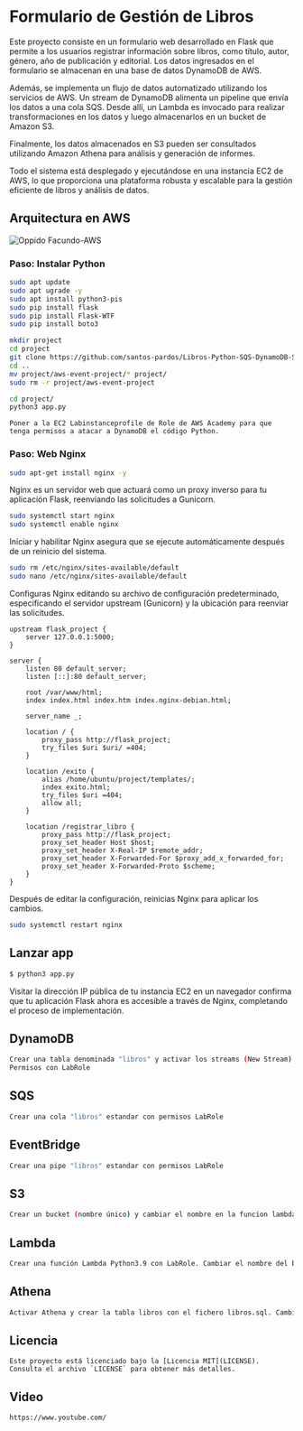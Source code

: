 # Formulario de Gestión de Libros

Este proyecto consiste en un formulario web desarrollado en Flask que permite a los usuarios registrar información sobre libros, como título, autor, género, año de publicación y editorial. Los datos ingresados en el formulario se almacenan en una base de datos DynamoDB de AWS.

Además, se implementa un flujo de datos automatizado utilizando los servicios de AWS. Un stream de DynamoDB alimenta un pipeline que envía los datos a una cola SQS. Desde allí, un Lambda es invocado para realizar transformaciones en los datos y luego almacenarlos en un bucket de Amazon S3.

Finalmente, los datos almacenados en S3 pueden ser consultados utilizando Amazon Athena para análisis y generación de informes.

Todo el sistema está desplegado y ejecutándose en una instancia EC2 de AWS, lo que proporciona una plataforma robusta y escalable para la gestión eficiente de libros y análisis de datos.

## Arquitectura en AWS

![Oppido Facundo-AWS](https://github.com/facuoppi/aws-event-project/assets/94979941/5d8dd275-d1d7-40d8-93df-7de378e856d6)

### Paso: Instalar Python

```bash
sudo apt update
sudo apt ugrade -y
sudo apt install python3-pis
sudo pip install flask
sudo pip install Flask-WTF
sudo pip install boto3

mkdir project
cd project
git clone https://github.com/santos-pardos/Libros-Python-SQS-DynamoDB-S3-Lambda.git
cd ..
mv project/aws-event-project/* project/
sudo rm -r project/aws-event-project

cd project/
python3 app.py
```
```
Poner a la EC2 Labinstanceprofile de Role de AWS Academy para que tenga permisos a atacar a DynamoDB el código Python.
```

### Paso: Web Nginx

```bash
sudo apt-get install nginx -y
```

Nginx es un servidor web que actuará como un proxy inverso para tu aplicación Flask, reenviando las solicitudes a Gunicorn.

```bash
sudo systemctl start nginx
sudo systemctl enable nginx
```

Iniciar y habilitar Nginx asegura que se ejecute automáticamente después de un reinicio del sistema.

```bash
sudo rm /etc/nginx/sites-available/default
sudo nano /etc/nginx/sites-available/default
```

Configuras Nginx editando su archivo de configuración predeterminado, especificando el servidor upstream (Gunicorn) y la ubicación para reenviar las solicitudes.

```nginx
upstream flask_project {
    server 127.0.0.1:5000;
}

server {
    listen 80 default_server;
    listen [::]:80 default_server;

    root /var/www/html;
    index index.html index.htm index.nginx-debian.html;

    server_name _;

    location / {
        proxy_pass http://flask_project;
        try_files $uri $uri/ =404;
    }

    location /exito {
        alias /home/ubuntu/project/templates/;
        index exito.html;
        try_files $uri =404;
        allow all;
    }

    location /registrar_libro {
        proxy_pass http://flask_project;
        proxy_set_header Host $host;
        proxy_set_header X-Real-IP $remote_addr;
        proxy_set_header X-Forwarded-For $proxy_add_x_forwarded_for;
        proxy_set_header X-Forwarded-Proto $scheme;
    }
}
```

Después de editar la configuración, reinicias Nginx para aplicar los cambios.

```bash
sudo systemctl restart nginx
```

## Lanzar app
```bash
$ python3 app.py
```

Visitar la dirección IP pública de tu instancia EC2 en un navegador confirma que tu aplicación Flask ahora es accesible a través de Nginx, completando el proceso de implementación.

## DynamoDB
```bash
Crear una tabla denominada "libros" y activar los streams (New Stream).
Permisos con LabRole
```
## SQS
```bash
Crear una cola "libros" estandar con permisos LabRole
```
## EventBridge
```bash
Crear una pipe "libros" estandar con permisos LabRole
```
## S3
```bash
Crear un bucket (nombre único) y cambiar el nombre en la funcion lambda
```
## Lambda
```bash
Crear una función Lambda Python3.9 con LabRole. Cambiar el nombre del bucket en el código
```
## Athena
```bash
Activar Athena y crear la tabla libros con el fichero libros.sql. Cambiar el bucker donde están los ficheros .json
```

## Licencia
```
Este proyecto está licenciado bajo la [Licencia MIT](LICENSE). Consulta el archivo `LICENSE` para obtener más detalles.
```
## Video
```
https://www.youtube.com/
```
